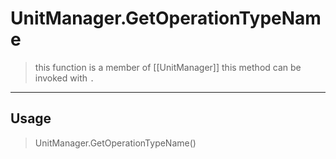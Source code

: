 # UnitManager.GetOperationTypeName
> this function is a member of [[UnitManager]]
> this method can be invoked with `.`
-----
## Usage
> UnitManager.GetOperationTypeName()
